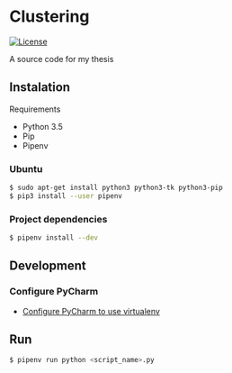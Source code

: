 # Clustering

[![License](https://img.shields.io/badge/license-MIT-blue.svg)](/LICENSE)

A source code for my thesis

## Instalation

Requirements

* Python 3.5
* Pip
* Pipenv

### Ubuntu

```bash
$ sudo apt-get install python3 python3-tk python3-pip
$ pip3 install --user pipenv
```

### Project dependencies

```bash
$ pipenv install --dev
```

## Development

### Configure PyCharm

* [Configure PyCharm to use virtualenv](http://exponential.io/blog/2015/02/10/configure-pycharm-to-use-virtualenv/)

## Run

```bash
$ pipenv run python <script_name>.py
```
